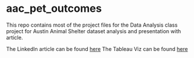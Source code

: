 # aac_pet_outcomes

This repo contains most of the project files for the Data Analysis class project for Austin Animal Shelter dataset analysis and presentation with article.

The LinkedIn article can be found [here](https://www.test.com/)
The Tableau Viz can be found [here](https://public.tableau.com/views/AnimalShelterVis/OutcomebyDoB?:language=en-US&:display_count=n&:origin=viz_share_link)
